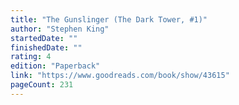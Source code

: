 ```yaml
---
title: "The Gunslinger (The Dark Tower, #1)"
author: "Stephen King"
startedDate: ""
finishedDate: ""
rating: 4
edition: "Paperback"
link: "https://www.goodreads.com/book/show/43615"
pageCount: 231
---
```




